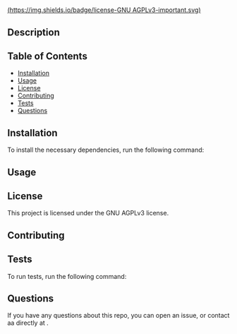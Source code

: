 
 # 
[(https://img.shields.io/badge/license-GNU AGPLv3-important.svg)]()
  ## Description
  
  ## Table of Contents
  * [Installation](#installation)
  * [Usage](#usage)
  * [License](#license)
  * [Contributing](#contributing)
  * [Tests](#tests)
  * [Questions](#questions)
  ## Installation
  To install the necessary dependencies, run the following command:
  
  ## Usage
  
  ## License
  This project is licensed under the GNU AGPLv3 license.
  ## Contributing
  
  ## Tests
  To run tests, run the following command:
  
  ## Questions
  If you have any questions about this repo, you can open an issue, or contact aa directly at .
  